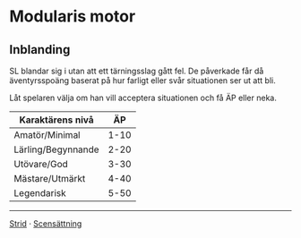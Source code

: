 Modularis motor
===============
Inblanding
----------

SL blandar sig i utan att ett tärningsslag gått fel. De påverkade får då äventyrsspoäng baserat på hur farligt eller svår situationen ser ut att bli.

Låt spelaren välja om han vill acceptera situationen och få ÄP eller neka.

Karaktärens nivå	| ÄP
---------------------|-----
Amatör/Minimal	| 1-10
Lärling/Begynnande	| 2-20
Utövare/God		| 3-30
Mästare/Utmärkt	| 4-40
Legendarisk		| 5-50

---

[Strid](Strid) · [Scensättning](Scensattning)